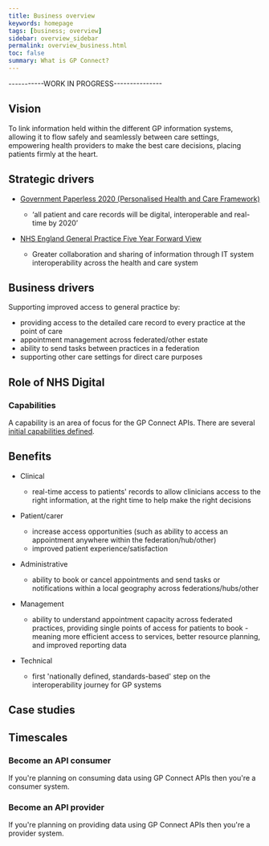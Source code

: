 ```yaml
---
title: Business overview
keywords: homepage
tags: [business; overview]
sidebar: overview_sidebar
permalink: overview_business.html
toc: false
summary: What is GP Connect?
---
```


-----------WORK IN PROGRESS---------------

## Vision ##

To link information held within the different GP information systems, allowing it to flow safely and seamlessly between care settings, empowering health providers to make the best care decisions, placing patients firmly at the heart.

## Strategic drivers ##

- [Government Paperless 2020 (Personalised Health and Care Framework)](https://www.gov.uk/government/publications/personalised-health-and-care-2020)
  - ‘all patient and care records will be digital, interoperable and real-time by 2020’

- [NHS England General Practice Five Year Forward View](https://www.england.nhs.uk/gp/gpfv/)
  - Greater collaboration and sharing of information through IT system interoperability across the health and care system

## Business drivers ##

Supporting improved access to general practice by:

- providing access to the detailed care record to every practice at the point of care
- appointment management across federated/other estate
- ability to send tasks between practices in a federation
- supporting other care settings for direct care purposes

## Role of NHS Digital ##

### Capabilities ###

A capability is an area of focus for the GP Connect APIs. There are several [initial capabilities defined](overview_priority_capabilities.html).

## Benefits ##

- Clinical
  - real-time access to patients' records to allow clinicians access to the right information, at the right time to help make the right decisions

- Patient/carer
  - increase access opportunities (such as ability to access an appointment anywhere within the federation/hub/other)
  - improved patient experience/satisfaction

- Administrative
  - ability to book or cancel appointments and send tasks or notifications within a local geography across federations/hubs/other
 
- Management
  - ability to understand appointment capacity across federated practices, providing single points of access for patients to book -  meaning more efficient access to services, better resource planning, and improved reporting data

- Technical
  - first 'nationally defined, standards-based' step on the interoperability journey for GP systems

## Case studies ##

## Timescales ## 

### Become an API consumer ###

If you're planning on consuming data using GP Connect APIs then you're a consumer system.

### Become an API provider ###

If you're planning on providing data using GP Connect APIs then you're a provider system. 





